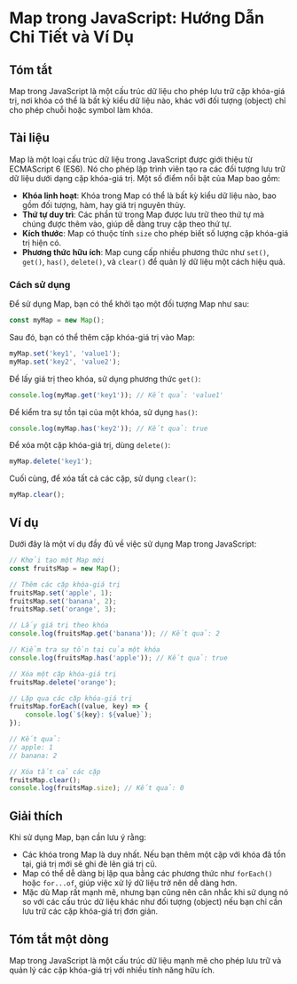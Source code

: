 <!--
Meta Description: # Map trong JavaScript: Hướng Dẫn Chi Tiết và Ví Dụ ## Tóm tắt Map trong JavaScript là một cấu trúc dữ liệu cho phép lưu trữ cặp khóa-giá trị, nơi khó...
Meta Keywords: map, khóa, giá, trị, một
-->

# Map trong JavaScript: Hướng Dẫn Chi Tiết và Ví Dụ

## Tóm tắt
Map trong JavaScript là một cấu trúc dữ liệu cho phép lưu trữ cặp khóa-giá trị, nơi khóa có thể là bất kỳ kiểu dữ liệu nào, khác với đối tượng (object) chỉ cho phép chuỗi hoặc symbol làm khóa.

## Tài liệu
Map là một loại cấu trúc dữ liệu trong JavaScript được giới thiệu từ ECMAScript 6 (ES6). Nó cho phép lập trình viên tạo ra các đối tượng lưu trữ dữ liệu dưới dạng cặp khóa-giá trị. Một số điểm nổi bật của Map bao gồm:

- **Khóa linh hoạt**: Khóa trong Map có thể là bất kỳ kiểu dữ liệu nào, bao gồm đối tượng, hàm, hay giá trị nguyên thủy.
- **Thứ tự duy trì**: Các phần tử trong Map được lưu trữ theo thứ tự mà chúng được thêm vào, giúp dễ dàng truy cập theo thứ tự.
- **Kích thước**: Map có thuộc tính `size` cho phép biết số lượng cặp khóa-giá trị hiện có.
- **Phương thức hữu ích**: Map cung cấp nhiều phương thức như `set()`, `get()`, `has()`, `delete()`, và `clear()` để quản lý dữ liệu một cách hiệu quả.

### Cách sử dụng
Để sử dụng Map, bạn có thể khởi tạo một đối tượng Map như sau:

```javascript
const myMap = new Map();
```

Sau đó, bạn có thể thêm cặp khóa-giá trị vào Map:

```javascript
myMap.set('key1', 'value1');
myMap.set('key2', 'value2');
```

Để lấy giá trị theo khóa, sử dụng phương thức `get()`:

```javascript
console.log(myMap.get('key1')); // Kết quả: 'value1'
```

Để kiểm tra sự tồn tại của một khóa, sử dụng `has()`:

```javascript
console.log(myMap.has('key2')); // Kết quả: true
```

Để xóa một cặp khóa-giá trị, dùng `delete()`:

```javascript
myMap.delete('key1');
```

Cuối cùng, để xóa tất cả các cặp, sử dụng `clear()`:

```javascript
myMap.clear();
```

## Ví dụ
Dưới đây là một ví dụ đầy đủ về việc sử dụng Map trong JavaScript:

```javascript
// Khởi tạo một Map mới
const fruitsMap = new Map();

// Thêm các cặp khóa-giá trị
fruitsMap.set('apple', 1);
fruitsMap.set('banana', 2);
fruitsMap.set('orange', 3);

// Lấy giá trị theo khóa
console.log(fruitsMap.get('banana')); // Kết quả: 2

// Kiểm tra sự tồn tại của một khóa
console.log(fruitsMap.has('apple')); // Kết quả: true

// Xóa một cặp khóa-giá trị
fruitsMap.delete('orange');

// Lặp qua các cặp khóa-giá trị
fruitsMap.forEach((value, key) => {
    console.log(`${key}: ${value}`);
});

// Kết quả: 
// apple: 1
// banana: 2

// Xóa tất cả các cặp
fruitsMap.clear();
console.log(fruitsMap.size); // Kết quả: 0
```

## Giải thích
Khi sử dụng Map, bạn cần lưu ý rằng:

- Các khóa trong Map là duy nhất. Nếu bạn thêm một cặp với khóa đã tồn tại, giá trị mới sẽ ghi đè lên giá trị cũ.
- Map có thể dễ dàng bị lặp qua bằng các phương thức như `forEach()` hoặc `for...of`, giúp việc xử lý dữ liệu trở nên dễ dàng hơn.
- Mặc dù Map rất mạnh mẽ, nhưng bạn cũng nên cân nhắc khi sử dụng nó so với các cấu trúc dữ liệu khác như đối tượng (object) nếu bạn chỉ cần lưu trữ các cặp khóa-giá trị đơn giản.

## Tóm tắt một dòng
Map trong JavaScript là một cấu trúc dữ liệu mạnh mẽ cho phép lưu trữ và quản lý các cặp khóa-giá trị với nhiều tính năng hữu ích.